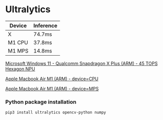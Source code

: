 # Ultralytics

| Device | Inference |
| ---    | ---       |
| X      | 74.7ms |
| M1 CPU | 37.8ms |
| M1 MPS | 14.8ms |
[Microsoft Windows 11 - Qualcomm Snapdragon X Plus (ARM) - 45 TOPS Hexagon NPU](QCOM.md)

[Apple Macbook Air M1 (ARM) - device=CPU](M1.md)

[Apple Macbook Air M1 (ARM) - device=MPS](M1%20MPS.md)

### Python package installation
```
pip3 install ultralytics opencv-python numpy
```